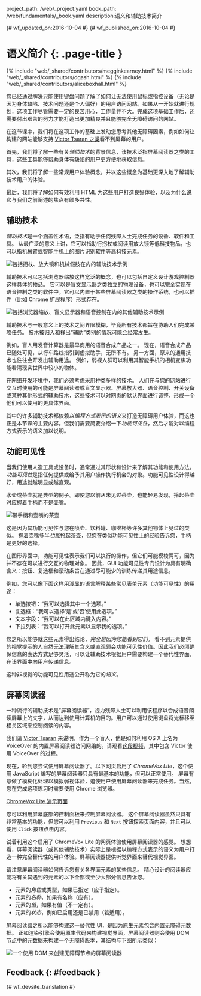 project_path: /web/_project.yaml book_path: /web/fundamentals/_book.yaml description:语义和辅助技术简介

{# wf_updated_on:2016-10-04 #} {# wf_published_on:2016-10-04 #}

# 语义简介 {: .page-title }

{% include "web/_shared/contributors/megginkearney.html" %} {% include "web/_shared/contributors/dgash.html" %} {% include "web/_shared/contributors/aliceboxhall.html" %}

您已经通过解决只能使用键盘问题了解了如何让无法使用鼠标或指控设备（无论是因为身体缺陷、技术问题还是个人偏好）的用户访问网站。如果从一开始就进行规划，这项工作尽管需要一定的良苦用心，工作量并不大。完成这项基础工作后，还需要付出艰苦的努力才能打造出更加精良并且能够完全无障碍访问的网站。

在这节课中，我们将在这项工作的基础上发动您思考其他无障碍因素，例如如何让构建的网站能够支持 [Victor Tsaran 之类](/web/fundamentals/accessibility/#understanding-users-diversity)看不到屏幕的用户。

首先，我们将了解一些有关*辅助技术*的背景信息，该技术泛指屏幕阅读器之类的工具，这些工具能够帮助身体有缺陷的用户更方便地获取信息。

其次，我们将了解一些常规用户体验概念，并以这些概念为基础更深入地了解辅助技术用户的体验。

最后，我们将了解如何有效利用 HTML 为这些用户打造良好体验，以及为什么说它与我们之前阐述的焦点有颇多共性。

## 辅助技术

*辅助技术*是一个涵盖性术语，泛指有助于任何残障人士完成任务的设备、软件和工具。 从最广泛的意义上讲，它可以指助行拐杖或阅读用放大镜等低科技物品，也可以指机械臂或智能手机上的图片识别软件等高科技元素。

![包括拐杖、放大镜和机械假肢在内的辅助技术示例](imgs/assistive-tech1.png)

辅助技术可以包括浏览器缩放这样宽泛的概念，也可以包括自定义设计游戏控制器这样具体的物品。 它可以是盲文显示器之类独立的物理设备，也可以完全实现在语音控制之类的软件中。它可以内置于某些屏幕阅读器之类的操作系统，也可以插件（比如 Chrome 扩展程序）形式存在。

![包括浏览器缩放、盲文显示器和语音控制在内的其他辅助技术示例](imgs/assistive-tech2.png)

辅助技术与一般意义上的技术之间界限模糊，毕竟所有技术都旨在协助人们完成某项任务。 技术被归入和移出“辅助”类别的情况可能会经常发生。

例如，盲人用发音计算器是最早商用的语音合成产品之一。 现在，语音合成产品已随处可见，从行车路线指引到虚拟助手，无所不有。 另一方面，原来的通用技术也往往会开发出辅助用途。 例如，弱视人群可以利用其智能手机的相机变焦功能看清现实世界中较小的物体。

在网络开发环境中，我们必须考虑采用种类多样的技术。 人们在与您的网站进行交互时使用的可能是屏幕阅读器或盲文显示器、屏幕放大器、语音控制、开关设备或某种其他形式的辅助技术，这些技术可以对网页的默认界面进行调整，形成一个他们可以使用的更具体界面。

其中的许多辅助技术都依赖*以编程方式表示的语义*来打造无障碍用户体验，而这也正是本节课的主要内容。但我们需要简要介绍一下*功能可见性*，然后才能对以编程方式表示的语义加以说明。

## 功能可见性

当我们使用人造工具或设备时，通常通过其形状和设计来了解其功能和使用方法。 *功能可见性*是指任何提供或给予其用户操作执行机会的对象。功能可见性设计得越好，用途就越明显或越直观。

水壶或茶壶就是典型的例子。即使您以前从未见过茶壶，也能轻易发现，拎起茶壶时应握着手柄而不是壶嘴。

![带手柄和壶嘴的茶壶](imgs/teapot.png)

这是因为其功能可见性与您在喷壶、饮料罐、咖啡杯等许多其他物体上见过的类似。 握着壶嘴多半*也能*拎起茶壶，但您在类似功能可见性上的经验告诉您，手柄是更好的选择。

在图形界面中，功能可见性表示我们可以执行的操作，但它们可能模棱两可，因为并不存在可以进行交互的物理对象。 因此，GUI 功能可见性专门设计为具有明确含义：按钮、复选框和滚动条旨在通过尽可能少的训练传递其用途信息。

例如，您可以像下面这样用浅显的语言解释某些常见表单元素（功能可见性）的用途：

- 单选按钮：“我可以选择其中一个选项。”
- 复选框：“我可以选择‘是’或‘否’使用此选项。”
- 文本字段：“我可以在此区域内键入内容。”
- 下拉列表：“我可以打开此元素以显示我的选项。”

您之所以能够就这些元素得出结论，*完全是因为您能看到它们*。 看不到元素提供的视觉提示的人自然无法理解其含义或直观领会功能可见性价值。因此我们必须确保信息的表达方式足够灵活，可以让辅助技术根据用户需要构建一个替代性界面，在该界面中向用户传递信息。

这种非视觉的功能可见性用途公开称为它的*语义*。

## 屏幕阅读器

一种流行的辅助技术是“屏幕阅读器”，视力残障人士可以利用该程序以合成语音朗读屏幕上的文字，从而达到使用计算机的目的。用户可以通过使用键盘将光标移至相关区域来控制阅读的内容。

我们请 [Victor Tsaran](/web/fundamentals/accessibility/#understanding-users-diversity) 来说明，作为一个盲人，他是如何利用 OS X 上名为 VoiceOver 的内置屏幕阅读器访问网络的。请观看[这段视频](https://www.youtube.com/watch?v=QW_dUs9D1oQ)，其中包含 Victor 使用 VoiceOver 的过程。

现在，轮到您尝试使用屏幕阅读器了。以下网页启用了 *ChromeVox Lite*，这个使用 JavaScript 编写的屏幕阅读器只具有最基本的功能，但可以正常使用。 屏幕有意做了模糊化处理以模拟弱视体验，迫使用户使用屏幕阅读器来完成任务。当然，您在完成这项练习时需要使用 Chrome 浏览器。

[ChromeVox Lite 演示页面](http://udacity.github.io/ud891/lesson3-semantics-built-in/02-chromevox-lite/)

您可以利用屏幕底部的控制面板来控制屏幕阅读器。 这个屏幕阅读器虽然只具有非常基本的功能，但您可以利用 `Previous` 和 `Next` 按钮探索页面内容，并且可以使用 `Click` 按钮点击内容。

试着利用这个启用了 ChromeVox Lite 的网页体验使用屏幕阅读器的感觉。 想想看，屏幕阅读器（或其他辅助技术）实际上是根据以编程方式表示的语义为用户打造一种完全替代性的用户体验。屏幕阅读器提供听觉界面来替代视觉界面。

请注意屏幕阅读器如何告诉您有关各界面元素的某些信息。 精心设计的阅读器应能将有关其遇到的元素的以下全部或至少大部分信息告诉您。

- 元素的*角色*或类型，如果已指定（应予指定）。
- 元素的*名称*，如果有名称（应有）。
- 元素的*值*，如果有值（不一定有）。
- 元素的*状态*，例如已启用还是已禁用（若适用）。

屏幕阅读器之所以能够构建这一替代性 UI，是因为原生元素包含内置无障碍元数据。 正如渲染引擎会使用原生代码来构建视觉界面，屏幕阅读器则会使用 DOM 节点中的元数据来构建一个无障碍版本，其结构与下图所示类似：

![一个使用 DOM 来创建无障碍节点的屏幕阅读器](imgs/nativecodetoacc.png)

## Feedback {: #feedback }

{# wf_devsite_translation #}